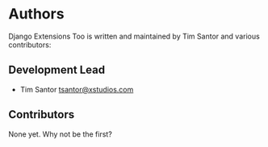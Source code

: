 # Authors
Django Extensions Too is written and maintained by Tim Santor and various contributors:

## Development Lead
- Tim Santor <tsantor@xstudios.com>

## Contributors
None yet. Why not be the first?
